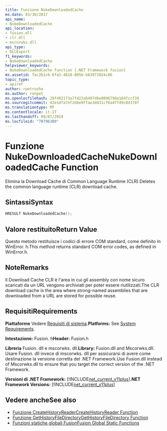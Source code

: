```yaml
---
title: Funzione NukeDownloadedCache
ms.date: 03/30/2017
api_name:
- NukeDownloadedCache
api_location:
- fusion.dll
- clr.dll
- mscorwks.dll
api_type:
- DLLExport
f1_keywords:
- NukeDownloadedCache
helpviewer_keywords:
- NukeDownloadedCache function [.NET Framework fusion]
ms.assetid: fac2b1c6-6fa3-4818-805b-b63972024c86
topic_type:
- apiref
author: rpetrusha
ms.author: ronpet
ms.openlocfilehash: 29f492173a7fd22ab497d6e0096798e164fccf26
ms.sourcegitcommit: d2e1dfa7ef2d4e9ffae3d431cf6a4ffd9c8d378f
ms.translationtype: MT
ms.contentlocale: it-IT
ms.lasthandoff: 09/07/2019
ms.locfileid: "70796300"
---
```

# <a name="nukedownloadedcache-function"></a><span data-ttu-id="96a2e-102">Funzione NukeDownloadedCache</span><span class="sxs-lookup"><span data-stu-id="96a2e-102">NukeDownloadedCache Function</span></span>
<span data-ttu-id="96a2e-103">Elimina la Download Cache di Common Language Runtime (CLR).</span><span class="sxs-lookup"><span data-stu-id="96a2e-103">Deletes the common language runtime (CLR) download cache.</span></span>  
  
## <a name="syntax"></a><span data-ttu-id="96a2e-104">Sintassi</span><span class="sxs-lookup"><span data-stu-id="96a2e-104">Syntax</span></span>  
  
```cpp  
HRESULT NukeDownloadedCache();  
```  
  
## <a name="return-value"></a><span data-ttu-id="96a2e-105">Valore restituito</span><span class="sxs-lookup"><span data-stu-id="96a2e-105">Return Value</span></span>  
 <span data-ttu-id="96a2e-106">Questo metodo restituisce i codici di errore COM standard, come definito in WinError. h.</span><span class="sxs-lookup"><span data-stu-id="96a2e-106">This method returns standard COM error codes, as defined in WinError.h.</span></span>  
  
## <a name="remarks"></a><span data-ttu-id="96a2e-107">Note</span><span class="sxs-lookup"><span data-stu-id="96a2e-107">Remarks</span></span>  
 <span data-ttu-id="96a2e-108">Il Download Cache CLR è l'area in cui gli assembly con nome sicuro scaricati da un URL vengono archiviati per poter essere riutilizzati.</span><span class="sxs-lookup"><span data-stu-id="96a2e-108">The CLR download cache is the area where strong-named assemblies that are downloaded from a URL are stored for possible reuse.</span></span>  
  
## <a name="requirements"></a><span data-ttu-id="96a2e-109">Requisiti</span><span class="sxs-lookup"><span data-stu-id="96a2e-109">Requirements</span></span>  
 <span data-ttu-id="96a2e-110">**Piattaforme** Vedere [Requisiti di sistema](../../get-started/system-requirements.md).</span><span class="sxs-lookup"><span data-stu-id="96a2e-110">**Platforms:** See [System Requirements](../../get-started/system-requirements.md).</span></span>  
  
 <span data-ttu-id="96a2e-111">**Intestazione:** Fusion. h</span><span class="sxs-lookup"><span data-stu-id="96a2e-111">**Header:** Fusion.h</span></span>  
  
 <span data-ttu-id="96a2e-112">**Libreria** Fusion. dll e mscorwks. dll.</span><span class="sxs-lookup"><span data-stu-id="96a2e-112">**Library:** Fusion.dll and Mscorwks.dll.</span></span> <span data-ttu-id="96a2e-113">Usare Fusion. dll invece di mscorwks. dll per assicurarsi di avere come destinazione la versione corretta del .NET Framework.</span><span class="sxs-lookup"><span data-stu-id="96a2e-113">Use Fusion.dll instead of Mscorwks.dll to ensure that you target the correct version of the .NET Framework.</span></span>  
  
 <span data-ttu-id="96a2e-114">**Versioni di .NET Framework:** [!INCLUDE[net_current_v11plus](../../../../includes/net-current-v11plus-md.md)]</span><span class="sxs-lookup"><span data-stu-id="96a2e-114">**.NET Framework Versions:** [!INCLUDE[net_current_v11plus](../../../../includes/net-current-v11plus-md.md)]</span></span>  
  
## <a name="see-also"></a><span data-ttu-id="96a2e-115">Vedere anche</span><span class="sxs-lookup"><span data-stu-id="96a2e-115">See also</span></span>

- [<span data-ttu-id="96a2e-116">Funzione CreateHistoryReader</span><span class="sxs-lookup"><span data-stu-id="96a2e-116">CreateHistoryReader Function</span></span>](createhistoryreader-function.md)
- [<span data-ttu-id="96a2e-117">Funzione GetHistoryFileDirectory</span><span class="sxs-lookup"><span data-stu-id="96a2e-117">GetHistoryFileDirectory Function</span></span>](gethistoryfiledirectory-function.md)
- [<span data-ttu-id="96a2e-118">Funzioni statiche globali Fusion</span><span class="sxs-lookup"><span data-stu-id="96a2e-118">Fusion Global Static Functions</span></span>](fusion-global-static-functions.md)
